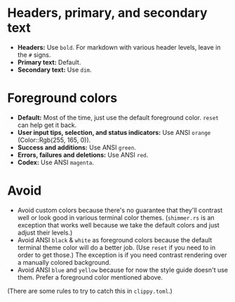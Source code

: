 # Headers, primary, and secondary text

- **Headers:** Use `bold`. For markdown with various header levels, leave in the `#` signs.
- **Primary text:** Default.
- **Secondary text:** Use `dim`.

# Foreground colors

- **Default:** Most of the time, just use the default foreground color. `reset` can help get it back.
- **User input tips, selection, and status indicators:** Use ANSI `orange` (Color::Rgb(255, 165, 0)).
- **Success and additions:** Use ANSI `green`.
- **Errors, failures and deletions:** Use ANSI `red`.
- **Codex:** Use ANSI `magenta`.

# Avoid

- Avoid custom colors because there's no guarantee that they'll contrast well or look good in various terminal color themes. (`shimmer.rs` is an exception that works well because we take the default colors and just adjust their levels.)
- Avoid ANSI `black` & `white` as foreground colors because the default terminal theme color will do a better job. (Use `reset` if you need to in order to get those.) The exception is if you need contrast rendering over a manually colored background.
- Avoid ANSI `blue` and `yellow` because for now the style guide doesn't use them. Prefer a foreground color mentioned above.

(There are some rules to try to catch this in `clippy.toml`.)

